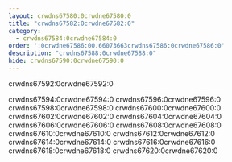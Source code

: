 ```yaml
---
layout: crwdns67580:0crwdne67580:0
title: "crwdns67582:0crwdne67582:0"
category:
  - crwdns67584:0crwdne67584:0
order: ':0crwdne67586:00.66073663crwdns67586:0crwdne67586:0'
description: "crwdns67588:0crwdne67588:0"
hide: crwdns67590:0crwdne67590:0
---
```

crwdns67592:0crwdne67592:0

crwdns67594:0crwdne67594:0 crwdns67596:0crwdne67596:0 crwdns67598:0crwdne67598:0 crwdns67600:0crwdne67600:0 crwdns67602:0crwdne67602:0 crwdns67604:0crwdne67604:0 crwdns67606:0crwdne67606:0 crwdns67608:0crwdne67608:0 crwdns67610:0crwdne67610:0 crwdns67612:0crwdne67612:0 crwdns67614:0crwdne67614:0 crwdns67616:0crwdne67616:0 crwdns67618:0crwdne67618:0 crwdns67620:0crwdne67620:0
